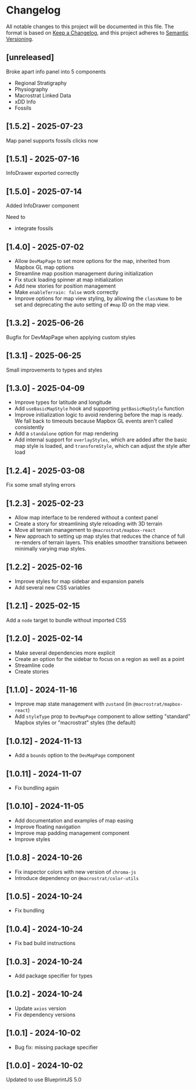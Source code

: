 # Changelog

All notable changes to this project will be documented in this file. The format
is based on [Keep a Changelog](https://keepachangelog.com/en/1.0.0/), and this
project adheres to [Semantic Versioning](https://semver.org/spec/v2.0.0.html).

## [unreleased]

Broke apart info panel into 5 components

- Regional Stratigraphy
- Physiography
- Macrostrat Linked Data
- xDD Info
- Fossils

## [1.5.2] - 2025-07-23

Map panel supports fossils clicks now

## [1.5.1] - 2025-07-16

InfoDrawer exported correctly

## [1.5.0] - 2025-07-14

Added InfoDrawer component

Need to

- integrate fossils

## [1.4.0] - 2025-07-02

- Allow `DevMapPage` to set more options for the map, inherited from Mapbox GL
  map options
- Streamline map position management during initialization
- Fix stuck loading spinner at map initialization
- Add new stories for position management
- Make `enableTerrain: false` work correctly
- Improve options for map view styling, by allowing the `className` to be set
  and deprecating the auto setting of `#map` ID on the map view.

## [1.3.2] - 2025-06-26

Bugfix for DevMapPage when applying custom styles

## [1.3.1] - 2025-06-25

Small improvements to types and styles

## [1.3.0] - 2025-04-09

- Improve types for latitude and longitude
- Add `useBasicMapStyle` hook and supporting `getBasicMapStyle` function
- Improve initialization logic to avoid rendering before the map is ready. We
  fall back to timeouts because Mapbox GL events aren't called consistently
- Add a `standalone` option for map rendering
- Add internal support for `overlayStyles`, which are added after the basic map
  style is loaded, and `transformStyle`, which can adjust the style after load

## [1.2.4] - 2025-03-08

Fix some small styling errors

## [1.2.3] - 2025-02-23

- Allow map interface to be rendered without a context panel
- Create a story for streamlining style reloading with 3D terrain
- Move all terrain management to `@macrostrat/mapbox-react`
- New approach to setting up map styles that reduces the chance of full
  re-renders of terrain layers. This enables smoother transitions between
  minimally varying map styles.

## [1.2.2] - 2025-02-16

- Improve styles for map sidebar and expansion panels
- Add several new CSS variables

## [1.2.1] - 2025-02-15

Add a `node` target to bundle without imported CSS

## [1.2.0] - 2025-02-14

- Make several dependencies more explicit
- Create an option for the sidebar to focus on a region as well as a point
- Streamline code
- Create stories

## [1.1.0] - 2024-11-16

- Improve map state management with `zustand` (in `@macrostrat/mapbox-react`)
- Add `styleType` prop to `DevMapPage` component to allow setting "standard"
  Mapbox styles or "macrostrat" styles (the default)

## [1.0.12] - 2024-11-13

- Add a `bounds` option to the `DevMapPage` component

## [1.0.11] - 2024-11-07

- Fix bundling again

## [1.0.10] - 2024-11-05

- Add documentation and examples of map easing
- Improve floating navigation
- Improve map padding management component
- Improve styles

## [1.0.8] - 2024-10-26

- Fix inspector colors with new version of `chroma-js`
- Introduce dependency on `@macrostrat/color-utils`

## [1.0.5] - 2024-10-24

- Fix bundling

## [1.0.4] - 2024-10-24

- Fix bad build instructions

## [1.0.3] - 2024-10-24

- Add package specifier for types

## [1.0.2] - 2024-10-24

- Update `axios` version
- Fix dependency versions

## [1.0.1] - 2024-10-02

- Bug fix: missing package specifier

## [1.0.0] - 2024-10-02

Updated to use BlueprintJS 5.0
